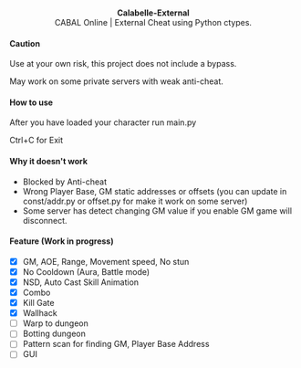 <p align="center">
  <br>
  <b>Calabelle-External</b>
  <br>
  CABAL Online | External Cheat
  using Python ctypes.
</p>


#### Caution
Use at your own risk, this project does not include a bypass.

May work on some private servers with weak anti-cheat.

#### How to use
After you have loaded your character run main.py

Ctrl+C for Exit

#### Why it doesn't work
- Blocked by Anti-cheat
- Wrong Player Base, GM static addresses or offsets (you can update in const/addr.py or offset.py for make it work on some server)
- Some server has detect changing GM value if you enable GM game will disconnect.

#### Feature (Work in progress)
- [x] GM, AOE, Range, Movement speed, No stun
- [x] No Cooldown (Aura, Battle mode)
- [x] NSD, Auto Cast Skill Animation
- [x] Combo
- [x] Kill Gate
- [x] Wallhack
- [ ] Warp to dungeon
- [ ] Botting dungeon
- [ ] Pattern scan for finding GM, Player Base Address
- [ ] GUI
